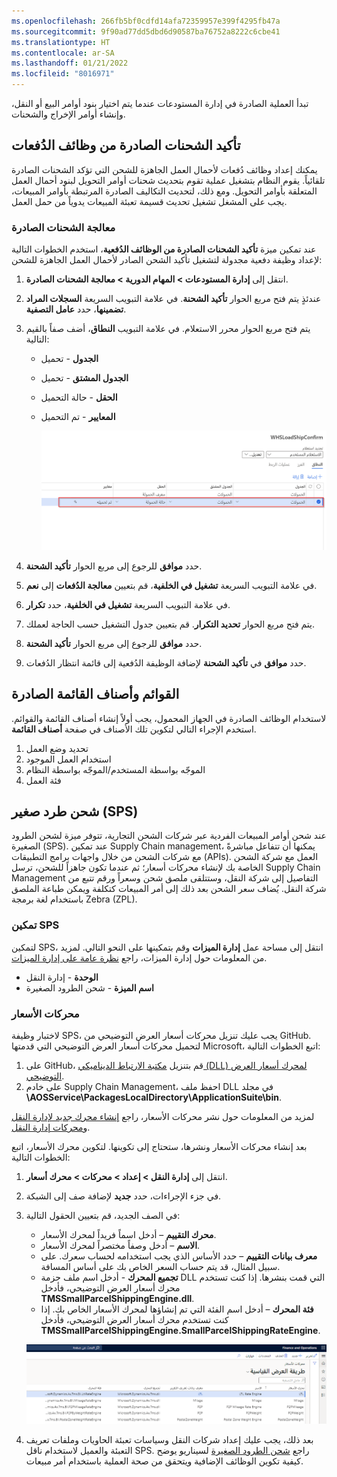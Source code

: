 ```yaml
---
ms.openlocfilehash: 266fb5bf0cdfd14afa72359957e399f4295fb47a
ms.sourcegitcommit: 9f90ad77dd5dbd6d90587ba76752a8222c6cbe41
ms.translationtype: HT
ms.contentlocale: ar-SA
ms.lasthandoff: 01/21/2022
ms.locfileid: "8016971"
---
```

تبدأ العملية الصادرة في إدارة المستودعات عندما يتم اختيار بنود أوامر البيع أو النقل، وإنشاء أوامر الإخراج والشحنات.


## <a name="confirm-outbound-shipments-from-batch-jobs"></a>تأكيد الشحنات الصادرة من وظائف الدُفعات
يمكنك إعداد وظائف دُفعات لأحمال العمل الجاهزة للشحن التي تؤكد الشحنات الصادرة تلقائياً. يقوم النظام بتشغيل عملية تقوم بتحديث شحنات أوامر التحويل لبنود أحمال العمل المتعلقة بأوامر التحويل. ومع ذلك، لتحديث التكاليف الصادرة المرتبطة بأوامر المبيعات، يجب على المشغل تشغيل تحديث قسيمة تعبئة المبيعات يدوياً من حمل العمل.

### <a name="process-outbound-shipments"></a>معالجة الشحنات الصادرة
عند تمكين ميزة **تأكيد الشحنات الصادرة من الوظائف الدُفعية‬**، استخدم الخطوات التالية لإعداد وظيفة دفعية مجدولة لتشغيل تأكيد الشحن الصادر لأحمال العمل الجاهزة للشحن:

1.  انتقل إلى **إدارة المستودعات > المهام الدورية > معالجة الشحنات الصادرة**.
2.  عندئذٍ يتم فتح مربع الحوار **تأكيد الشحنة**. في علامة التبويب السريعة **السجلات المراد تضمينها**، حدد **عامل التصفية**.
3.  يتم فتح مربع الحوار محرر الاستعلام. في علامة التبويب **النطاق**، أضف صفاً بالقيم التالية:
    - **الجدول** - تحميل
    - **الجدول المشتق** - تحميل
    - **الحقل** - حالة التحميل
    - **المعايير** - تم التحميل

      ![لقطة شاشة لمحرر الاستعلام حيث يتم تمييز حقل أحمال العمل.](../media/shipment-batch-job-ss.png)

4.  حدد **موافق** للرجوع إلى مربع الحوار **تأكيد الشحنة**.
5.  في علامة التبويب السريعة **تشغيل في الخلفية**، قم بتعيين **معالجة الدُفعات‬** إلى **نعم**.
6.  في علامة التبويب السريعة **تشغيل في الخلفية**، حدد **تكرار**.
7.  يتم فتح مربع الحوار **تحديد التكرار**. قم بتعيين جدول التشغيل حسب الحاجة لعملك.
8.  حدد **موافق** للرجوع إلى مربع الحوار **تأكيد الشحنة**.
9.  حدد **موافق** في **تأكيد الشحنة** لإضافة الوظيفة الدُفعية إلى قائمة انتظار الدُفعات.


## <a name="outbound-menu-items-and-menus"></a>القوائم وأصناف القائمة الصادرة

لاستخدام الوظائف الصادرة في الجهاز المحمول، يجب أولاً إنشاء أصناف القائمة والقوائم. استخدم الإجراء التالي لتكوين تلك الأصناف في صفحة **أصناف القائمة**.

1. تحديد وضع العمل
1. استخدام العمل الموجود
1. الموجّه بواسطة المستخدم/الموجّه بواسطة النظام
1. فئة العمل

## <a name="small-parcel-shipping-sps"></a>شحن طرد صغير (SPS)
عند شحن أوامر المبيعات الفردية عبر شركات الشحن التجارية، تتوفر ميزة لشحن الطرود الصغيرة (SPS). عند تمكين Supply Chain management، يمكنها أن تتفاعل مباشرةً مع شركات الشحن من خلال واجهات برامج التطبيقات (APIs). العمل مع شركة الشحن الخاصة بك لإنشاء محركات أسعار؛ ثم عندما تكون جاهزاً للشحن، ترسل Supply Chain Management التفاصيل إلى شركة النقل، وستتلقى ملصق شحن وسعراً ورقم تتبع من شركة النقل. يُضاف سعر الشحن بعد ذلك إلى أمر المبيعات كتكلفة ويمكن طباعة الملصق باستخدام لغة برمجة Zebra ‏(ZPL).

### <a name="enable-sps"></a>تمكين SPS
لتمكين SPS، انتقل إلى مساحة عمل **إدارة الميزات** وقم بتمكينها على النحو التالي. لمزيد من المعلومات حول إدارة الميزات، راجع [نظرة عامة على إدارة الميزات](/dynamics365/fin-ops-core/fin-ops/get-started/feature-management/feature-management-overview/?azure-portal=true).
- **الوحدة** - إدارة النقل
- **اسم الميزة** - شحن الطرود الصغيرة

### <a name="rate-engines"></a>محركات الأسعار
لاختبار وظيفة SPS، يجب عليك تنزيل محركات أسعار العرض التوضيحي من GitHub. لتحميل محركات أسعار العرض التوضيحي التي قدمتها Microsoft، اتبع الخطوات التالية:

1.  على GitHub، قم بتنزيل [مكتبة الارتباط الديناميكي (DLL) لمحرك أسعار العرض التوضيحي](https://github.com/microsoft/Dynamics-365-FastTrack-Implementation-Assets/tree/master/SCM/SPS/?azure-portal=true).
2.  على خادم Supply Chain Management، احفظ ملف DLL في مجلد **\AOSService\PackagesLocalDirectory\ApplicationSuite\bin**.

لمزيد من المعلومات حول نشر محركات الأسعار، راجع [إنشاء محرك جديد لإدارة النقل](/dynamics365/supply-chain/transportation/create-new-transportation-management-engine/?azure-portal=true) و[محركات إدارة النقل](/dynamicsax-2012/appuser-itpro/set-up-transportation-management-engines/?azure-portal=true).

بعد إنشاء محركات الأسعار ونشرها، ستحتاج إلى تكوينها. لتكوين محرك الأسعار، اتبع الخطوات التالية:

1.  انتقل إلى **إدارة النقل > إعداد > محركات > محرك أسعار**.
2.  في جزء الإجراءات، حدد **جديد** لإضافة صف إلى الشبكة.
3.  في الصف الجديد، قم بتعيين الحقول التالية:
    - **محرك التقييم** – أدخل اسماً فريداً لمحرك الأسعار.
    - **الاسم** – أدخل وصفاً مختصراً لمحرك الأسعار. 
    - **معرف بيانات التقييم** – حدد الأساس الذي يجب استخدامه لحساب سعرك. على سبيل المثال، قد يتم حساب السعر الخاص بك على أساس المسافة. 
    - **تجميع المحرك** - أدخل اسم ملف حزمة DLL التي قمت بنشرها. إذا كنت تستخدم محرك أسعار العرض التوضيحي، فأدخل **TMSSmallParcelShippingEngine.dll**.
    - **فئة المحرك** – أدخل اسم الفئة التي تم إنشاؤها لمحرك الأسعار الخاص بك. إذا كنت تستخدم محرك أسعار العرض التوضيحي، فأدخل **TMSSmallParcelShippingEngine.SmallParcelShippingRateEngine**.

    [ ![لقطة شاش لصفحة محركات الأسعار.](../media/rate-engines-ss.png) ](../media/rate-engines-ss.png#lightbox)
 
4. بعد ذلك، يجب عليك إعداد شركات النقل وسياسات تعبئة الحاويات وملفات تعريف التعبئة والعميل لاستخدام ناقل SPS. راجع [شحن الطرود الصغيرة](/dynamics365/supply-chain/warehousing/small-parcel-shipping/?azure-portal=true) لسيناريو يوضح كيفية تكوين الوظائف الإضافية ويتحقق من صحة العملية باستخدام أمر مبيعات.

